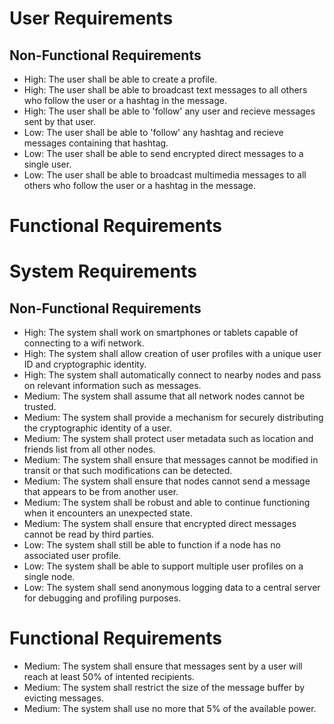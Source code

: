 # User Requirements
## Non-Functional Requirements
- High: The user shall be able to create a profile.
- High: The user shall be able to broadcast text messages to all others who follow the user or a hashtag in the message.
- High: The user shall be able to 'follow' any user and recieve messages sent by that user.
- Low: The user shall be able to 'follow' any hashtag and recieve messages containing that hashtag.
- Low: The user shall be able to send encrypted direct messages to a single user.
- Low: The user shall be able to broadcast multimedia messages to all others who follow the user or a hashtag in the message.

# Functional Requirements
# System Requirements
## Non-Functional Requirements
- High: The system shall work on smartphones or tablets capable of connecting to a wifi network.
- High: The system shall allow creation of user profiles with a unique user ID and cryptographic identity.
- High: The system shall automatically connect to nearby nodes and pass on relevant information such as messages.
- Medium: The system shall assume that all network nodes cannot be trusted.
- Medium: The system shall provide a mechanism for securely distributing the cryptographic identity of a user.
- Medium: The system shall protect user metadata such as location and friends list from all other nodes.
- Medium: The system shall ensure that messages cannot be modified in transit or that such modifications can be detected.
- Medium: The system shall ensure that nodes cannot send a message that appears to be from another user.
- Medium: The system shall be robust and able to continue functioning when it encounters an unexpected state.
- Medium: The system shall ensure that encrypted direct messages cannot be read by third parties.
- Low: The system shall still be able to function if a node has no associated user profile.
- Low: The system shall be able to support multiple user profiles on a single node.
- Low: The system shall send anonymous logging data to a central server for debugging and profiling purposes.

# Functional Requirements
- Medium: The system shall ensure that messages sent by a user will reach at least 50% of intented recipients.
- Medium: The system shall restrict the size of the message buffer by evicting messages.
- Medium: The system shall use no more that 5% of the available power.